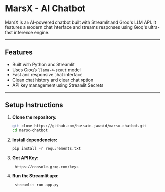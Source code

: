 # MarsX - AI Chatbot

MarsX is an AI-powered chatbot built with [Streamlit](https://streamlit.io/) and [Groq's LLM API](https://groq.com/). It features a modern chat interface and streams responses using Groq's ultra-fast inference engine.

---

## Features

- Built with Python and Streamlit
- Uses Groq’s `llama-4-scout` model
- Fast and responsive chat interface
- Clean chat history and clear chat option
- API key management using Streamlit Secrets

---

## Setup Instructions

1. **Clone the repository:**
   ```bash
   git clone https://github.com/hussain-jawaid/marsx-chatbot.git
   cd marsx-chatbot
   ```

2. **Install dependencies:**
   ``` commandline
   pip install -r requirements.txt
   ```

3. **Get API Key:**
   ```Browser
    https://console.groq.com/keys
   ```

4. **Run the Streamlit app:**
   ```commandline
    streamlit run app.py
   ```